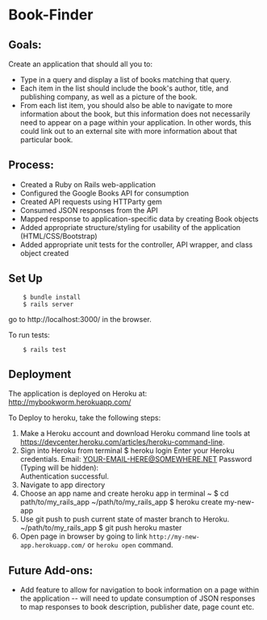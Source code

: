# Book-Finder

## Goals:
Create an application that should all you to:  
- Type in a query and display a list of books matching that query.
- Each item in the list should include the book's author, title, and publishing company, as well as a picture of the book.
- From each list item, you should also be able to navigate to more information about the book, but this information does not necessarily need to appear on a page within your application. In other words, this could link out to an external site with more information about that particular book.

## Process:
- Created a Ruby on Rails web-application
- Configured the Google Books API for consumption
- Created API requests using HTTParty gem
- Consumed JSON responses from the API
- Mapped response to application-specific data by creating Book objects
- Added appropriate structure/styling for usability of the application (HTML/CSS/Bootstrap)
- Added appropriate unit tests for the controller, API wrapper, and class object created

## Set Up

        $ bundle install
        $ rails server

go to http://localhost:3000/ in the browser.

To run tests:

        $ rails test

## Deployment
The application is deployed on Heroku at: http://mybookworm.herokuapp.com/

To Deploy to heroku, take the following steps:
  1. Make a Heroku account and download Heroku command line tools at https://devcenter.heroku.com/articles/heroku-command-line.
  2. Sign into Heroku from terminal
        $ heroku login
        Enter your Heroku credentials.
        Email:  YOUR-EMAIL-HERE@SOMEWHERE.NET
        Password (Typing will be hidden):  
        Authentication successful.
  3. Navigate to app directory
  4. Choose an app name and create heroku app in terminal
        ~ $ cd path/to/my_rails_app
        ~/path/to/my_rails_app $ heroku create my-new-app
  5. Use git push to push current state of master branch to Heroku.
        ~/path/to/my_rails_app $ git push heroku master
  6. Open page in browser by going to link `http://my-new-app.herokuapp.com/` or `heroku open` command.


## Future Add-ons:
- Add feature to allow for navigation to book information on a page within the application -- will need to update consumption of JSON responses to map responses to book description, publisher date, page count etc.

